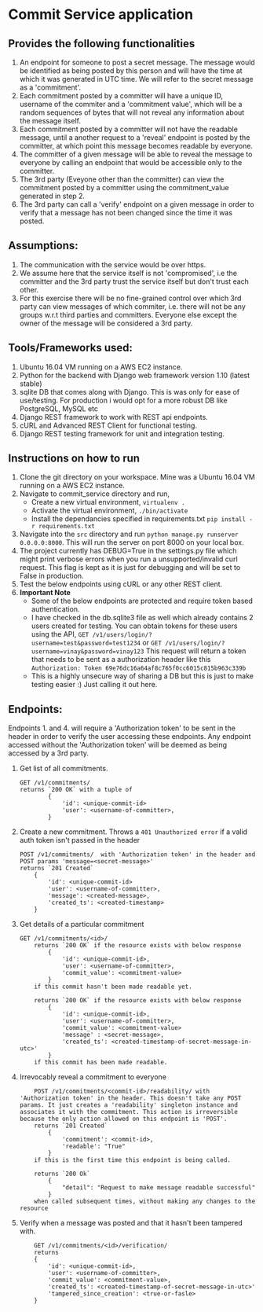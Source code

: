 # Commit Service application

## Provides the following functionalities
1. An endpoint for someone to post a secret message. The message would be identified as being posted by this person and will have the time at which it was generated in UTC time. We will refer to the secret message as a 'commitment'.
2. Each commitment posted by a committer will have a unique ID, username of the commiter and a 'commitment value', which will be a random sequences of bytes that will not reveal any information about the message itself.
3. Each commitment posted by a committer will not have the readable message, until a another request to a 'reveal' endpoint is posted by the committer, at which point this message becomes readable by everyone.
4. The committer of a given message will be able to reveal the message to everyone by calling an endpoint that would be accessible only to the committer.
5. The 3rd party (Eveyone other than the committer) can view the commitment posted by a committer using the commitment_value generated in step 2.
6. The 3rd party can call a 'verify' endpoint on a given message in order to verify that a message has not been changed since the time it was posted.

## Assumptions:
1. The communication with the service would be over https.
2. We assume here that the service itself is not 'compromised', i.e the committer and the 3rd party trust the service itself but don't trust each other.
3. For this exercise there will be no fine-grained control over which 3rd party can view messages of which commiter, i.e. there will not be any groups w.r.t third parties and committers. Everyone else except the owner of the message will be considered a 3rd party.

## Tools/Frameworks used:
1. Ubuntu 16.04 VM running on a AWS EC2 instance.
2. Python for the backend with Django web framework version 1.10 (latest stable)
3. sqlite DB that comes along with Django. This is was only for ease of use/testing. For production i would opt for a more robust DB like PostgreSQL, MySQL etc
4. Django REST framework to work with REST api endpoints.
5. cURL and Advanced REST Client for functional testing.
6. Django REST testing framework for unit and integration testing.

## Instructions on how to run
1. Clone the git directory on your workspace. Mine was a Ubuntu 16.04 VM running on a AWS EC2 instance.
2. Navigate to commit_service directory and run,
    - Create a new virtual environment, `virtualenv .`
    - Activate the virtual environment, `./bin/activate`
    - Install the dependancies specified in requirements.txt `pip install -r requirements.txt`
3. Navigate into the `src` directory and run `python manage.py runserver 0.0.0.0:8000`. This will run the server on port 8000 on your local box.
4. The project currently has DEBUG=True in the settings.py file which might print verbose errors when you run a unsupported/invalid curl request. This flag is kept as it is just for debugging and will be set to False in production.
5. Test the below endpoints using cURL or any other REST client.
6. **Important Note**
    - Some of the below endpoints are protected and require token based authentication.
    - I have checked in the db.sqlite3 file as well which already contains 2 users created for testing. You can obtain tokens for these users using the API,
    `GET /v1/users/login/?username=test&password=test1234` or `GET /v1/users/login/?username=vinay&password=vinay123`
    This request will return a token that needs to be sent as a authorization header like this `Authorization: Token 69e76dc16a64af8c765f0cc6015c815b963c339b`
    - This is a highly unsecure way of sharing a DB but this is just to make testing easier :) Just calling it out here.

## Endpoints:
Endpoints 1. and 4. will require a 'Authorization token' to be sent in the header in order to verify the user accessing these endpoints. Any endpoint accessed without the 'Authorization token' will be deemed as being accessed by a 3rd party.

1. Get list of all commitments. 
    ```
    GET /v1/commitments/
    returns `200 OK` with a tuple of
            {
                'id': <unique-commit-id>
                'user': <username-of-committer>,
            }
    ```

2. Create a new commitment. Throws a `401 Unauthorized error` if a valid auth token isn't passed in the header
    ```
    POST /v1/commitments/  with 'Authorization token' in the header and POST params 'message=<secret-message>'
    returns `201 Created`
        {
            'id': <unique-commit-id>
            'user': <username-of-committer>,
            'message': <created-message>,
            'created_ts': <created-timestamp>
        }
    ```

3. Get details of a particular commitment 
    ```
    GET /v1/commitments/<id>/
        returns `200 OK` if the resource exists with below response
            {
                'id': <unique-commit-id>,
                'user': <username-of-committer>,
                'commit_value': <commitment-value>
            }
        if this commit hasn't been made readable yet.

        returns `200 OK` if the resource exists with below response
            {
                'id': <unique-commit-id>,
                'user': <username-of-committer>,
                'commit_value': <commitment-value>
                'message' : <secret-message>,
                'created_ts': <created-timestamp-of-secret-message-in-utc>'
            }
        if this commit has been made readable.

    ```
4. Irrevocably reveal a commitment to everyone
    ```
        POST /v1/commitments/<commit-id>/readability/ with 'Authorization token' in the header. This doesn't take any POST params. It just creates a 'readability' singleton instance and associates it with the commitment. This action is irreversible because the only action allowed on this endpoint is 'POST'.
        returns `201 Created`
            {
                'commitment': <commit-id>,
                'readable': "True"
            } 
        if this is the first time this endpoint is being called.

        returns `200 Ok`
            {
                "detail": "Request to make message readable successful"
            }
        when called subsequent times, without making any changes to the resource
    ```
5. Verify when a message was posted and that it hasn't been tampered with.
    ```
        GET /v1/commitments/<id>/verification/
        returns 
        {
            'id': <unique-commit-id>,
            'user': <username-of-committer>,
            'commit_value': <commitment-value>,
            'created_ts': <created-timestamp-of-secret-message-in-utc>'
            'tampered_since_creation': <true-or-fasle>
        }
    ```
